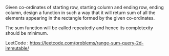 Given co-ordinates of starting row, starting column and ending row, ending column, design
a function in such a way that it will return sum of all the elements appearing in the
rectangle formed by the given co-ordinates.

The sum function will be called repeatedly and hence its completexity should be minimum.

LeetCode : https://leetcode.com/problems/range-sum-query-2d-immutable/
